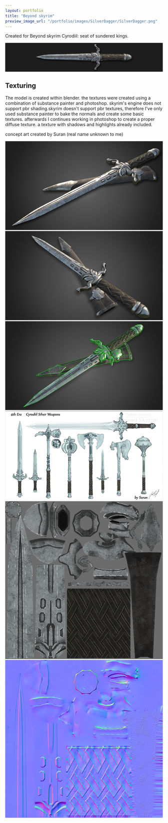 ```yaml
---
layout: portfolio
title: "Beyond skyrim"
preview_image_url: "/portfolio/images/SilverDagger/SilverDagger.png"
---
```


Created for Beyond skyrim Cyrodiil: seat of sundered kings.

<img class="ui huge centered image" src="/portfolio/images/SilverDagger/SilverDaggerbanner.PNG"/>

## Texturing

The model is created within blender. the textures were created using a combination of substance painter and photoshop.
skyrim's engine does not support pbr shading.skyrim doesn't support pbr textures, therefore I've only used substance painter to bake the normals and create some basic textures. afterwards I continues working in photoshop to create a proper diffuse texture. a texture with shadows and highlights already included.

concept art created by Suran (real name unknown to me)

<div class="ui two column grid">
  <div class="column">
    <img class="ui image" src="/portfolio/images/SilverDagger/SilverDagger2.png"/>
  </div>
  <div class="column">
    <img class="ui image" src="/portfolio/images/SilverDagger/SilverDagger3.png"/>
  </div>
    <div class="column">
    <img class="ui image" src="/portfolio/images/SilverDagger/SilverDaggerWireframe.png"/>
  </div>
  <div class="column">
    <img class="ui image" src="/portfolio/images/Concept art.png"/>
  </div>
    <div class="column">
    <img class="ui image" src="/portfolio/images/SilverDagger/Dagger_diffuse.png"/>
  </div>
  <div class="column">
    <img class="ui image" src="/portfolio/images/SilverDagger/Dagger_N.png"/>
  </div>
</div>